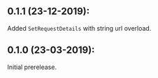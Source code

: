 ## 0.1.1 (23-12-2019):

Added `SetRequestDetails` with string url overload.

## 0.1.0 (23-03-2019): 

Initial prerelease.